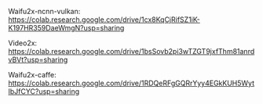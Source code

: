 Waifu2x-ncnn-vulkan: https://colab.research.google.com/drive/1cx8KqCjRifSZ1iK-K197HR359DaeWmgN?usp=sharing

Video2x: https://colab.research.google.com/drive/1bsSovb2pi3wTZGT9jxfThm81anrdvBVt?usp=sharing

Waifu2x-caffe: https://colab.research.google.com/drive/1RDQeRFgGQRrYyy4EGkKUH5WytIbJfCYC?usp=sharing
